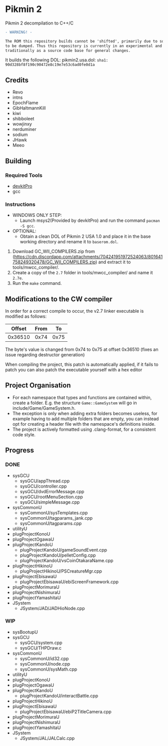 # Pikmin 2
Pikmin 2 decompilation to C++/C

```diff
- WARNING! -

The ROM this repository builds cannot be 'shifted', primarily due to some hardcoded pointers which have yet
to be dumped. Thus this repository is currently in an experimental and research phase and cannot yet be used
traditionally as a source code base for general changes.
```

It builds the following DOL:
pikmin2.usa.dol: `sha1: 90d328bf8f190c90472e8c19e7e53c6ad0fe0d1a`

## Credits
- Revo
- intns
- EpochFlame
- GibHaltmannKill
- kiwi
- shibboleet
- wowjinxy
- nerduminer
- sodium
- JHawk
- Meeo

## Building

### Required Tools
* [devkitPro](https://devkitpro.org/wiki/Getting_Started)
* gcc

### Instructions

* WINDOWS ONLY STEP:
	- Launch msys2(Provided by devkitPro) and run the command `pacman -S gcc`.
* OPTIONAL:
	- Obtain a clean DOL of Pikmin 2 USA 1.0 and place it in the base working directory and rename it to `baserom.dol`.
	
1. Download GC_WII_COMPILERS.zip from (https://cdn.discordapp.com/attachments/704241951972524063/801641758249320478/GC_WII_COMPILERS.zip) and extract it to tools/mwcc_compiler/.
2. Create a copy of the `2.7` folder in tools/mwcc_compiler/ and name it `2.7e`.
3. Run the `make` command.

## Modifications to the CW compiler
In order for a correct compile to occur, the v2.7 linker executable is modified as follows:

| Offset | From | To |
| :---: | :---: | :---: |
| 0x36510 | 0x74 | 0x75 |

The byte's value is changed from 0x74 to 0x75 at offset 0x36510 (fixes an issue regarding destructor generation)

When compiling the project, this patch is automatically applied, if it fails to patch you can also patch the executable yourself with a hex editor

## Project Organisation
- For each namespace that types and functions are contained within, create a folder. E.g. the structure `Game::GameSystem` will go in include/Game/GameSystem.h.
- The exception is only when adding extra folders becomes useless, for example having to add multiple folders that are empty, you can instead opt for creating a header file with the namespace's definitions inside.
- The project is actively formatted using .clang-format, for a consistent code style.

## Progress
### DONE
- sysGCU
	- sysGCU/appThread.cpp
	- sysGCU/controller.cpp
	- sysGCU/dvdErrorMessage.cpp
	- sysGCU/rootMenuSection.cpp
	- sysGCU/simpleMessage.cpp
- sysCommonU
	- sysCommonU/sysTemplates.cpp
	- sysCommonU/tagparams_jank.cpp
	- sysCommonU/tagparams.cpp
- utilityU
- plugProjectKonoU
- plugProjectOgawaU
- plugProjectKandoU
	- plugProjectKandoU/gameSoundEvent.cpp
	- plugProjectKandoU/pelletConfig.cpp
	- plugProjectKandoU/vsCoinOtakaraName.cpp
- plugProjectHikinoU
	- plugProjectHikinoU/PSCreatureMgr.cpp
- plugProjectEbisawaU
	- plugProjectEbisawaU/ebiScreenFramework.cpp
- plugProjectMorimuraU
- plugProjectNishimuraU
- plugProjectYamashitaU
- JSystem
	- JSystem/JAD/JADHioNode.cpp
### WIP
- sysBootupU
- sysGCU
	- sysGCU/system.cpp
	- sysGCU/THPDraw.c
- sysCommonU
	- sysCommonU/id32.cpp
	- sysCommonU/node.cpp
	- sysCommonU/sysMath.cpp
- utilityU
- plugProjectKonoU
- plugProjectOgawaU
- plugProjectKandoU
	- plugProjectKandoU/interactBattle.cpp
- plugProjectHikinoU
- plugProjectEbisawaU
	- plugProjectEbisawaU/ebiP2TitleCamera.cpp
- plugProjectMorimuraU
- plugProjectNishimuraU
- plugProjectYamashitaU
- JSystem
	- JSystem/JAL/JALCalc.cpp
